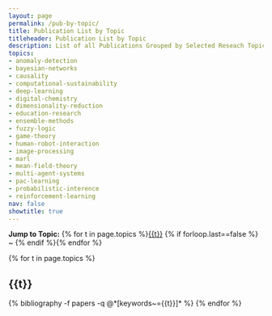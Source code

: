 ```yaml
---
layout: page
permalink: /pub-by-topic/
title: Publication List by Topic
titleheader: Publication List by Topic
description: List of all Publications Grouped by Selected Reseach Topic
topics: 
- anomaly-detection
- bayesian-networks
- causality
- computational-sustainability
- deep-learning
- digital-chemistry
- dimensionality-reduction
- education-research
- ensemble-methods
- fuzzy-logic
- game-theory
- human-robot-interaction
- image-processing
- marl
- mean-field-theory
- multi-agent-systems
- pac-learning
- probabilistic-interence
- reinforcement-learning
nav: false
showtitle: true
---
```


<b>Jump to Topic:</b> {% for t in page.topics %}<a href="#{{t}}">{{t}}</a> {% if forloop.last==false %} ~ {% endif %}{% endfor %}

<div class="publications">
{% for t in page.topics %}
  <h2><a name="{{t}}">{{t}}</a></h2>
  {% bibliography -f papers -q @*[keywords~={{t}}]* %}
{% endfor %}


</div>